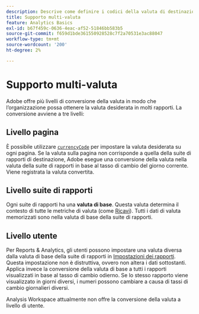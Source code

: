 ```yaml
---
description: Descrive come definire i codici della valuta di destinazione per il funzionamento del supporto multi-valuta.
title: Supporto multi-valuta
feature: Analytics Basics
exl-id: b67f459c-0636-4eac-af52-51846bb583b5
source-git-commit: f659d1bde361550928528c7f2a70531e3ac88047
workflow-type: tm+mt
source-wordcount: '200'
ht-degree: 2%

---
```


# Supporto multi-valuta

Adobe offre più livelli di conversione della valuta in modo che l’organizzazione possa ottenere la valuta desiderata in molti rapporti. La conversione avviene a tre livelli:

## Livello pagina

È possibile utilizzare [`currencyCode`](/help/implement/vars/config-vars/currencycode.md) per impostare la valuta desiderata su ogni pagina. Se la valuta sulla pagina non corrisponde a quella della suite di rapporti di destinazione, Adobe esegue una conversione della valuta nella valuta della suite di rapporti in base al tasso di cambio del giorno corrente. Viene registrata la valuta convertita.

## Livello suite di rapporti

Ogni suite di rapporti ha una **valuta di base**. Questa valuta determina il contesto di tutte le metriche di valuta (come [Ricavi](/help/components/metrics/revenue.md)). Tutti i dati di valuta memorizzati sono nella valuta di base della suite di rapporti.

## Livello utente

Per Reports &amp; Analytics, gli utenti possono impostare una valuta diversa dalla valuta di base della suite di rapporti in [Impostazioni dei rapporti](/help/analyze/reports-analytics/report-settings.md). Questa impostazione non è distruttiva, ovvero non altera i dati sottostanti. Applica invece la conversione della valuta di base a tutti i rapporti visualizzati in base al tasso di cambio odierno. Se lo stesso rapporto viene visualizzato in giorni diversi, i numeri possono cambiare a causa di tassi di cambio giornalieri diversi.

Analysis Workspace attualmente non offre la conversione della valuta a livello di utente.
